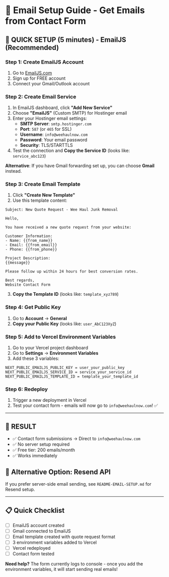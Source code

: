 # 📧 Email Setup Guide - Get Emails from Contact Form

## 🚀 QUICK SETUP (5 minutes) - EmailJS (Recommended)

### Step 1: Create EmailJS Account
1. Go to [EmailJS.com](https://www.emailjs.com/) 
2. Sign up for FREE account
3. Connect your Gmail/Outlook account

### Step 2: Create Email Service
1. In EmailJS dashboard, click **"Add New Service"**
2. Choose **"EmailJS"** (Custom SMTP) for Hostinger email
3. Enter your Hostinger email settings:
   - **SMTP Server**: `smtp.hostinger.com`
   - **Port**: `587` (or `465` for SSL)
   - **Username**: `info@weehaulnow.com`
   - **Password**: Your email password
   - **Security**: TLS/STARTTLS
4. Test the connection and **Copy the Service ID** (looks like: `service_abc123`)

**Alternative**: If you have Gmail forwarding set up, you can choose **Gmail** instead.

### Step 3: Create Email Template
1. Click **"Create New Template"**
2. Use this template content:

```
Subject: New Quote Request - Wee Haul Junk Removal

Hello,

You have received a new quote request from your website:

Customer Information:
- Name: {{from_name}}
- Email: {{from_email}} 
- Phone: {{from_phone}}

Project Description:
{{message}}

Please follow up within 24 hours for best conversion rates.

Best regards,
Website Contact Form
```

3. **Copy the Template ID** (looks like: `template_xyz789`)

### Step 4: Get Public Key
1. Go to **Account** → **General**
2. **Copy your Public Key** (looks like: `user_AbC123XyZ`)

### Step 5: Add to Vercel Environment Variables
1. Go to your Vercel project dashboard
2. Go to **Settings** → **Environment Variables**
3. Add these 3 variables:

```
NEXT_PUBLIC_EMAILJS_PUBLIC_KEY = user_your_public_key
NEXT_PUBLIC_EMAILJS_SERVICE_ID = service_your_service_id
NEXT_PUBLIC_EMAILJS_TEMPLATE_ID = template_your_template_id
```

### Step 6: Redeploy
1. Trigger a new deployment in Vercel
2. Test your contact form - emails will now go to `info@weehaulnow.com`! ✅

---

## 🎯 RESULT
- ✅ Contact form submissions → Direct to `info@weehaulnow.com`
- ✅ No server setup required
- ✅ Free tier: 200 emails/month
- ✅ Works immediately

## 🔧 Alternative Option: Resend API
If you prefer server-side email sending, see `README-EMAIL-SETUP.md` for Resend setup.

---

## 📋 Quick Checklist
- [ ] EmailJS account created
- [ ] Gmail connected to EmailJS
- [ ] Email template created with quote request format  
- [ ] 3 environment variables added to Vercel
- [ ] Vercel redeployed
- [ ] Contact form tested

**Need help?** The form currently logs to console - once you add the environment variables, it will start sending real emails!